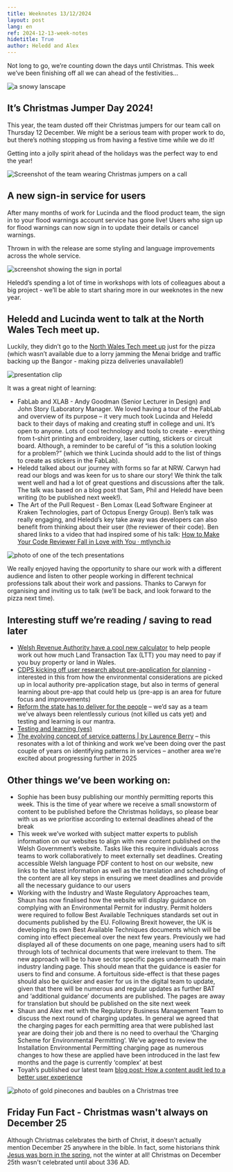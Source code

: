 ```yaml
---
title: Weeknotes 13/12/2024
layout: post
lang: en
ref: 2024-12-13-week-notes
hidetitle: True
author: Heledd and Alex
---
```



Not long to go, we’re counting down the days until Christmas. This week we’ve been finishing off all we can ahead of the festivities…

![a snowy lanscape](https://github.com/nrw-digital/week-notes/blob/814e18c0d976800cf361c92b5bc2240403363869/images/nature-6842159_1280.jpg?raw=true)

## It’s Christmas Jumper Day 2024!
This year, the team dusted off their Christmas jumpers for our team call on Thursday 12 December. We might be a serious team with proper work to do, but there’s nothing stopping us from having a festive time while we do it! 

Getting into a jolly spirit ahead of the holidays was the perfect way to end the year!

![ Screenshot of the team wearing Christmas jumpers on a call](https://github.com/nrw-digital/week-notes/blob/814e18c0d976800cf361c92b5bc2240403363869/images/Screenshot%20from%20team%20call.png?raw=true)

## A new sign-in service for users

After many months of work for Lucinda and the flood product team, the sign in to your flood warnings account service has gone live! Users who sign up for flood warnings can now sign in to update their details or cancel warnings. 

Thrown in with the release are some styling and language improvements across the whole service.

![screenshot showing the sign in portal](https://github.com/nrw-digital/week-notes/blob/814e18c0d976800cf361c92b5bc2240403363869/images/screenshot%20of%20sign%20in%20service.png?raw=true)

Heledd’s spending a lot of time in workshops with lots of colleagues about a big project - we’ll be able to start sharing more in our weeknotes in the new year.

## Heledd and Lucinda went to talk at the North Wales Tech meet up.  

Luckily, they didn’t go to the [North Wales Tech meet up](https://www.meetup.com/northwalestech/events/304998241/?eventOrigin=group_upcoming_events) just for the pizza (which wasn’t available due to a lorry jamming the Menai bridge and traffic backing up the Bangor - making pizza deliveries unavailable!)

![presentation clip](https://github.com/nrw-digital/week-notes/blob/a275504f2132af193a7ced97344439b5404844e3/images/clip%20from%20presentation.jpg?raw=true)

It was a great night of learning: 
+	FabLab and XLAB - Andy Goodman (Senior Lecturer in Design) and John Story (Laboratory Manager. We loved having a tour of the FabLab and overview of its purpose – it very much took Lucinda and Heledd back to their days of making and creating stuff in college and uni.  It’s open to anyone. Lots of cool technology and tools to create - everything from t-shirt printing and embroidery, laser cutting, stickers or circuit board. Although, a reminder to be careful of “is this a solution looking for a problem?” (which we think Lucinda should add to the list of things to create as stickers in the FabLab).
+	Heledd talked about our journey with forms so far at NRW. Carwyn had read our blogs and was keen for us to share our story! We think the talk went well and had a lot of great questions and discussions after the talk.  The talk was based on a blog post that Sam, Phil and Heledd have been writing (to be published next week!).
+	The Art of the Pull Request - Ben Lomax (Lead Software Engineer at Kraken Technologies, part of Octopus Energy Group). Ben’s talk was really engaging, and Heledd’s key take away was developers can also benefit from thinking about their user (the reviewer of their code).  Ben shared links to a video that had inspired some of his talk: [How to Make Your Code Reviewer Fall in Love with You · mtlynch.io](https://mtlynch.io/code-review-love/)

![photo of one of the tech presentations](https://github.com/nrw-digital/week-notes/blob/a275504f2132af193a7ced97344439b5404844e3/images/a%20tech%20presentation.jpg?raw=true)
 
We really enjoyed having the opportunity to share our work with a different audience and listen to other people working in different technical professions talk about their work and passions. Thanks to Carwyn for organising and inviting us to talk (we’ll be back, and look forward to the pizza next time).

## Interesting stuff we’re reading / saving to read later 
+	[Welsh Revenue Authority have a cool new calculator](https://www.gov.wales/land-transaction-tax-calculator) to help people work out how much Land Transaction Tax (LTT) you may need to pay if you buy property or land in Wales.
+	[CDPS kicking off user research about pre-application for planning](https://www.linkedin.com/posts/centre-for-digital-public-services_this-is-a-bilingual-post-english-posted-activity-7272550731889479680-Q2nb?utm_source=share&utm_medium=member_desktop) - interested in this from how the environmental considerations are picked up in local authority pre-application stage, but also in terms of general learning about pre-app that could help us (pre-app is an area for future focus and improvements)
+	[Reform the state has to deliver for the people](https://www.gov.uk/government/speeches/reform-of-the-state-has-to-deliver-for-the-people) – we’d say as a team we’ve always been relentlessly curious (not killed us cats yet) and testing and learning is our mantra. 
+	[Testing and learning (yes)](https://public.digital/pd-insights/blog/2024/12/just-what-is-test-and-learn)
+	[The evolving concept of service patterns | by Laurence Berry](https://medium.com/the-service-gazette/the-evolving-concept-of-service-patterns-f83347e31629) – this resonates with a lot of thinking and work we’ve been doing over the past couple of years on identifying patterns in services – another area we’re excited about progressing further in 2025

## Other things we’ve been working on:

+ Sophie has been busy publishing our monthly permitting reports this week. This is the time of year where we receive a small snowstorm of content to be published before the Christmas holidays, so please bear with us as we prioritise according to external deadlines ahead of the break
+ This week we’ve worked with subject matter experts to publish information on our websites to align with new content published on the Welsh Government’s website. Tasks like this require individuals across teams to work collaboratively to meet externally set deadlines. Creating accessible Welsh language PDF content to host on our website, new links to the latest information as well as the translation and scheduling of the content are all key steps in ensuring we meet deadlines and provide all the necessary guidance to our users
+ Working with the Industry and Waste Regulatory Approaches team, Shaun has now finalised how the website will display guidance on complying with an Environmental Permit for industry. Permit holders were required to follow Best Available Techniques standards set out in documents published by the EU. Following Brexit however, the UK is developing its own Best Available Techniques documents which will be coming into effect piecemeal over the next few years. Previously we had displayed all of these documents on one page, meaning users had to sift through lots of technical documents that were irrelevant to them. The new approach will be to have sector specific pages underneath the main industry landing page. This should mean that the guidance is easier for users to find and consume. A fortuitous side-effect is that these pages should also be quicker and easier for us in the digital team to update, given that there will be numerous and regular updates as further BAT and ‘additional guidance’ documents are published. The pages are away for translation but should be published on the site next week
+ Shaun and Alex met with the Regulatory Business Management Team to discuss the next round of charging updates. In general we agreed that the charging pages for each permitting area that were published last year are doing their job and there is no need to overhaul the ‘Charging Scheme for Environmental Permitting’. We’ve agreed to review the Installation Environmental Permitting charging page as numerous changes to how these are applied have been introduced in the last few months and the page is currently ‘complex’ at best
+ Toyah’s published our latest team [blog post: How a content audit led to a better user experience](https://naturalresources.wales/footer-links/blog-nrw-digital/blog-post-how-a-content-audit-led-to-a-better-user-experience/?lang=en)

![photo of gold pinecones and baubles on a Christmas tree](https://github.com/nrw-digital/week-notes/blob/814e18c0d976800cf361c92b5bc2240403363869/images/christmas-tree-6924746_1280.jpg?raw=true)

## Friday Fun Fact - Christmas wasn't always on December 25

Although Christmas celebrates the birth of Christ, it doesn’t actually mention December 25 anywhere in the bible. In fact, some historians think [Jesus was born in the spring]( https://www.history.com/news/why-is-christmas-celebrated-on-december-25), not the winter at all! Christmas on December 25th wasn't celebrated until about 336 AD.

